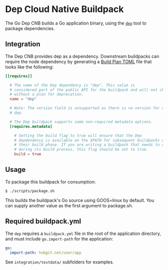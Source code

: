 # Dep Cloud Native Buildpack

The Go Dep CNB builds a Go application binary, using the
[`dep`](https://golang.github.io/dep/docs/introduction.html) tool to package
dependencies.

## Integration

The Dep CNB provides dep as a dependency. Downstream
buildpacks can require the node dependency by generating a [Build Plan
TOML](https://github.com/buildpacks/spec/blob/master/buildpack.md#build-plan-toml)
file that looks like the following:

```toml
[[requires]]

  # The name of the Dep dependency is "dep". This value is
  # considered part of the public API for the buildpack and will not change
  # without a plan for deprecation.
  name = "dep"

  # Note: The version field is unsupported as there is no version for a set of
  # dep.

  # The Dep buildpack supports some non-required metadata options.
  [requires.metadata]

    # Setting the build flag to true will ensure that the Dep
    # depdendency is available on the $PATH for subsequent buildpacks during
    # their build phase. If you are writing a buildpack that needs to run Dep
    # during its build process, this flag should be set to true.
    build = true
```

## Usage

To package this buildpack for consumption:
```
$ ./scripts/package.sh
```
This builds the buildpack's Go source using GOOS=linux by default. You can supply another value as the first argument to package.sh.

## Required buildpack.yml

The `dep` requires a `buildpack.yml` file in the root of the application directory, and must include `go.import-path` for the application:

```yaml
go:
  import-path: hubgit.net/user/app
```

See `integration/testdata/` subfolders for examples.
